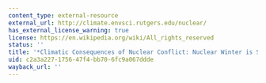 ```yaml
---
content_type: external-resource
external_url: http://climate.envsci.rutgers.edu/nuclear/
has_external_license_warning: true
license: https://en.wikipedia.org/wiki/All_rights_reserved
status: ''
title: '*Climatic Consequences of Nuclear Conflict: Nuclear Winter is Still a Danger,*'
uid: c2a3a227-1756-47f4-bb70-6fc9a067ddde
wayback_url: ''
---
```

